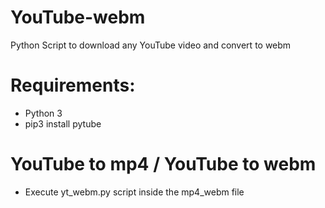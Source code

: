 # YouTube-webm
Python Script to download any YouTube video and convert to webm

# Requirements:
- Python 3
- pip3 install pytube

# YouTube to mp4 / YouTube to webm
- Execute yt_webm.py script inside the mp4_webm file
